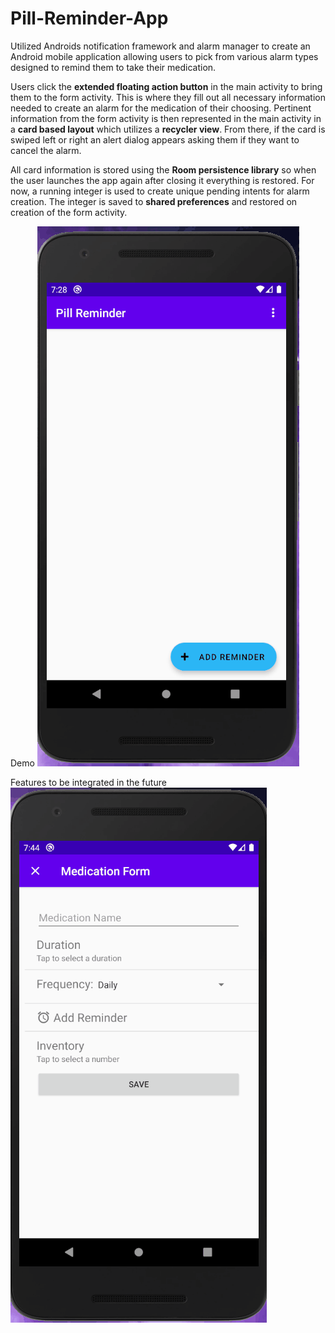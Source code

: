 # Pill-Reminder-App

Utilized Androids notification framework and alarm manager to create an Android mobile application allowing users to pick from various alarm types 
designed to remind them to take their medication.

Users click the **extended floating action button** in the main activity to bring them to the form activity. This is where they fill out all necessary information needed to create 
an alarm for the medication of their choosing. Pertinent information from the form activity is then represented in the main activity in a **card based layout** which 
utilizes a **recycler view**. From there, if the card is swiped left or right an alert dialog appears asking them if they want to cancel the alarm.

All card information is stored using the **Room persistence library** so when the user launches the app again after closing it everything is restored. For now, a running integer
is used to create unique pending intents for alarm creation. The integer is saved to **shared preferences** and restored on creation of the form activity.

Demo 
![Demo](https://github.com/NicholasSamaroo/Pill-Reminder-App/blob/master/demo/demo.gif)

Features to be integrated in the future
![Future integrations](https://github.com/NicholasSamaroo/Pill-Reminder-App/blob/master/Future%20integrations/needToIntegrate.gif)
